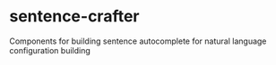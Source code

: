 # sentence-crafter
Components for building sentence autocomplete for natural language configuration building
